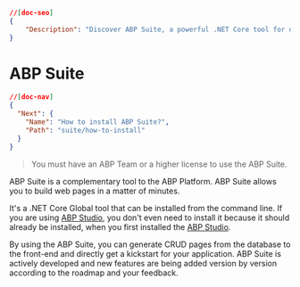 ```json
//[doc-seo]
{
    "Description": "Discover ABP Suite, a powerful .NET Core tool for quickly building web pages and generating CRUD applications with ease."
}
```

# ABP Suite

````json
//[doc-nav]
{
  "Next": {
    "Name": "How to install ABP Suite?",
    "Path": "suite/how-to-install"
  }
}
````

> You must have an ABP Team or a higher license to use the ABP Suite.

ABP Suite is a complementary tool to the ABP Platform. ABP Suite allows you to build web pages in a matter of minutes. 

It's a .NET Core Global tool that can be installed from the command line. If you are using [ABP Studio](../studio/index.md), you don't even need to install it because it should already be installed, when you first installed the [ABP Studio](../studio/index.md).

By using the ABP Suite, you can generate CRUD pages from the database to the front-end and directly get a kickstart for your application. ABP Suite is actively developed and new features are being added version by version according to the roadmap and your feedback.
